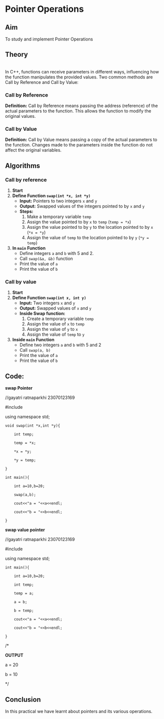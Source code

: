 # Pointer Operations
## Aim 
To study and implement Pointer Operations

## Theory
<br>
In C++, functions can receive parameters in different ways, influencing how the function manipulates the provided values. Two common methods are Call by Reference and Call by Value:
<br>

### Call by Reference  

**Definition:** Call by Reference means passing the address (reference) of the actual parameters to the function. This allows the function to modify the original values.  

### Call by Value 

**Definition:** Call by Value means passing a copy of the actual parameters to the function. Changes made to the parameters inside the function do not affect the original variables.

## Algorithms
### Call by reference

1. **Start**
2. **Define Function `swap(int *x, int *y)`**
   - **Input:** Pointers to two integers `x` and `y`
   - **Output:** Swapped values of the integers pointed to by `x` and `y`
   - **Steps:**
     1. Make a temporary variable `temp`
     2. Assign the value pointed to by `x` to `temp` (`temp = *x`)
     3. Assign the value pointed to by `y` to the location pointed to by `x` (`*x = *y`)
     4. Assign the value of `temp` to the location pointed to by `y` (`*y = temp`)
3. **In `main` Function**
   - Define integers `a` and `b` with 5 and 2.
   - Call `swap(&a, &b)` function
   - Print the value of `a`
   - Print the value of `b`
   


### Call by value

1. **Start**
2. **Define Function `swap(int x, int y)`**
   - **Input:** Two integers `x` and `y`
   - **Output:** Swapped values of `x` and `y`
   - **Inside Swap function:**
     1. Create a temporary variable `temp`
     2. Assign the value of `x` to `temp`
     3. Assign the value of `y` to `x`
     4. Assign the value of `temp` to `y`
3. **Inside `main` Function**
   - Define two integers `a` and `b` with 5 and 2
   - Call `swap(a, b)`
   - Print the value of `a`
   - Print the value of `b`
  
## Code:
**swap Pointer**

//gayatri ratnaparkhi 23070123169

#include <iostream>

using namespace std;

    void swap(int *x,int *y){
    	
        int temp;
        
        temp = *x;
        
        *x = *y;
        
        *y = temp;
        
    }
    
    int main(){
    	
        int a=10,b=20;
        
        swap(a,b);
        
        cout<<"a = "<<a<<endl;
        
        cout<<"b = "<<b<<endl;
        
    }
**swap value pointer**

//gayatri ratnaparkhi 23070123169

#include <iostream>

using namespace std;

    int main(){
    	
        int a=10,b=20;
        
        int temp;
        
        temp = a;
        
        a = b;
        
        b = temp;
        
        cout<<"a = "<<a<<endl;
        
        cout<<"b = "<<b<<endl;
        
    }
    
/*

**OUTPUT**

a = 20

b = 10

*/

## Conclusion
In this practical we have learnt about pointers and its various operations.
